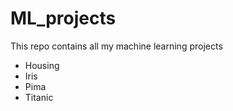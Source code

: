# ML_projects
This repo contains all my machine learning projects

* Housing
* Iris
* Pima
* Titanic
